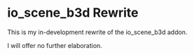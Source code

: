 # io_scene_b3d Rewrite

This is my in-development rewrite of the io_scene_b3d addon.

I will offer no further elaboration.
